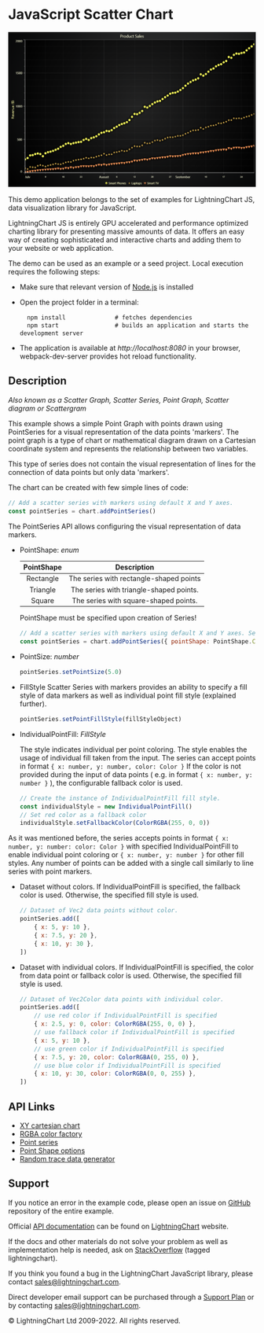# JavaScript Scatter Chart

![JavaScript Scatter Chart](simpleScatter-darkGold.png)

This demo application belongs to the set of examples for LightningChart JS, data visualization library for JavaScript.

LightningChart JS is entirely GPU accelerated and performance optimized charting library for presenting massive amounts of data. It offers an easy way of creating sophisticated and interactive charts and adding them to your website or web application.

The demo can be used as an example or a seed project. Local execution requires the following steps:

-   Make sure that relevant version of [Node.js](https://nodejs.org/en/download/) is installed
-   Open the project folder in a terminal:

          npm install              # fetches dependencies
          npm start                # builds an application and starts the development server

-   The application is available at _http://localhost:8080_ in your browser, webpack-dev-server provides hot reload functionality.


## Description

_Also known as a Scatter Graph, Scatter Series, Point Graph, Scatter diagram or Scattergram_

This example shows a simple Point Graph with points drawn using PointSeries for a visual representation of the data points 'markers'. The point graph is a type of chart or mathematical diagram drawn on a Cartesian coordinate system and represents the relationship between two variables.

This type of series does not contain the visual representation of lines for the connection of data points but only data 'markers'.

The chart can be created with few simple lines of code:

```javascript
// Add a scatter series with markers using default X and Y axes.
const pointSeries = chart.addPointSeries()
```

The PointSeries API allows configuring the visual representation of data markers.

-   PointShape: _enum_

    | PointShape |               Description               |
    | :--------: | :-------------------------------------: |
    | Rectangle  | The series with rectangle-shaped points |
    |  Triangle  | The series with triangle-shaped points. |
    |   Square   |  The series with square-shaped points.  |

    PointShape must be specified upon creation of Series!

    ```javascript
    // Add a scatter series with markers using default X and Y axes. Select Circle PointShape.
    const pointSeries = chart.addPointSeries({ pointShape: PointShape.Circle })
    ```

-   PointSize: _number_

    ```javascript
    pointSeries.setPointSize(5.0)
    ```

-   FillStyle
    Scatter Series with markers provides an ability to specify a fill style of data markers as well as individual point fill style (explained further).

    ```javascript
    pointSeries.setPointFillStyle(fillStyleObject)
    ```

-   IndividualPointFill: _FillStyle_

    The style indicates individual per point coloring. The style enables the usage of individual fill taken from the input.
    The series can accept points in format `{ x: number, y: number, color: Color }`
    If the color is not provided during the input of data points ( e.g. in format `{ x: number, y: number }` ), the configurable fallback color is used.

    ```javascript
    // Create the instance of IndividualPointFill fill style.
    const individualStyle = new IndividualPointFill()
    // Set red color as a fallback color
    individualStyle.setFallbackColor(ColorRGBA(255, 0, 0))
    ```

As it was mentioned before, the series accepts points in format `{ x: number, y: number: color: Color }` with specified IndividualPointFill to enable individual point coloring or `{ x: number, y: number }` for other fill styles. Any number of points can be added with a single call similarly to line series with point markers.

-   Dataset without colors. If IndividualPointFill is specified, the fallback color is used. Otherwise, the specified fill style is used.

    ```javascript
    // Dataset of Vec2 data points without color.
    pointSeries.add([
        { x: 5, y: 10 },
        { x: 7.5, y: 20 },
        { x: 10, y: 30 },
    ])
    ```

-   Dataset with individual colors. If IndividualPointFill is specified, the color from data point or fallback color is used. Otherwise, the specified fill style is used.

    ```javascript
    // Dataset of Vec2Color data points with individual color.
    pointSeries.add([
        // use red color if IndividualPointFill is specified
        { x: 2.5, y: 0, color: ColorRGBA(255, 0, 0) },
        // use fallback color if IndividualPointFill is specified
        { x: 5, y: 10 },
        // use green color if IndividualPointFill is specified
        { x: 7.5, y: 20, color: ColorRGBA(0, 255, 0) },
        // use blue color if IndividualPointFill is specified
        { x: 10, y: 30, color: ColorRGBA(0, 0, 255) },
    ])
    ```


## API Links

* [XY cartesian chart]
* [RGBA color factory]
* [Point series]
* [Point Shape options]
* [Random trace data generator]


## Support

If you notice an error in the example code, please open an issue on [GitHub][0] repository of the entire example.

Official [API documentation][1] can be found on [LightningChart][2] website.

If the docs and other materials do not solve your problem as well as implementation help is needed, ask on [StackOverflow][3] (tagged lightningchart).

If you think you found a bug in the LightningChart JavaScript library, please contact sales@lightningchart.com.

Direct developer email support can be purchased through a [Support Plan][4] or by contacting sales@lightningchart.com.

[0]: https://github.com/Arction/
[1]: https://lightningchart.com/lightningchart-js-api-documentation/
[2]: https://lightningchart.com
[3]: https://stackoverflow.com/questions/tagged/lightningchart
[4]: https://lightningchart.com/support-services/

© LightningChart Ltd 2009-2022. All rights reserved.


[XY cartesian chart]: https://lightningchart.com/js-charts/api-documentation/v7.1.0/classes/ChartXY.html
[RGBA color factory]: https://lightningchart.com/js-charts/api-documentation/v7.1.0/functions/ColorRGBA.html
[Point series]: https://lightningchart.com/js-charts/api-documentation/v7.1.0/classes/PointSeries.html
[Point Shape options]: https://lightningchart.com/js-charts/api-documentation/v7.1.0/enums/PointShape.html
[Random trace data generator]: https://lightning-chart.github.io/xydata/classes/tracegenerator.html

